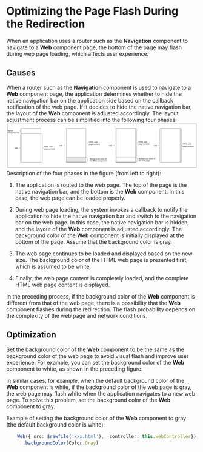 # Optimizing the Page Flash During the Redirection
When an application uses a router such as the **Navigation** component to navigate to a **Web** component page, the bottom of the page may flash during web page loading, which affects user experience.

## Causes

When a router such as the **Navigation** component is used to navigate to a **Web** component page, the application determines whether to hide the native navigation bar on the application side based on the callback notification of the web page. If it decides to hide the native navigation bar, the layout of the **Web** component is adjusted accordingly. The layout adjustment process can be simplified into the following four phases:
![web-router-flash-optimization.png](figures/web-router-flash-optimization_en.png)
Description of the four phases in the figure (from left to right):

1. The application is routed to the web page. The top of the page is the native navigation bar, and the bottom is the **Web** component. In this case, the web page can be loaded properly.

2. During web page loading, the system invokes a callback to notify the application to hide the native navigation bar and switch to the navigation bar on the web page. In this case, the native navigation bar is hidden, and the layout of the **Web** component is adjusted accordingly. The background color of the **Web** component is initially displayed at the bottom of the page. Assume that the background color is gray.

3. The web page continues to be loaded and displayed based on the new size. The background color of the HTML web page is presented first, which is assumed to be white.

4. Finally, the web page content is completely loaded, and the complete HTML web page content is displayed.

In the preceding process, if the background color of the **Web** component is different from that of the web page, there is a possibility that the **Web** component flashes during the redirection. The flash probability depends on the complexity of the web page and network conditions.

## Optimization

Set the background color of the **Web** component to be the same as the background color of the web page to avoid visual flash and improve user experience. For example, you can set the background color of the **Web** component to white, as shown in the preceding figure.

In similar cases, for example, when the default background color of the **Web** component is white, if the background color of the web page is gray, the web page may flash white when the application navigates to a new web page. To solve this problem, set the background color of the **Web** component to gray.

Example of setting the background color of the **Web** component to gray (the default background color is white):
  ```ts
      Web({ src: $rawfile('xxx.html'),  controller: this.webController})
        .backgroundColor(Color.Gray)
  ```
